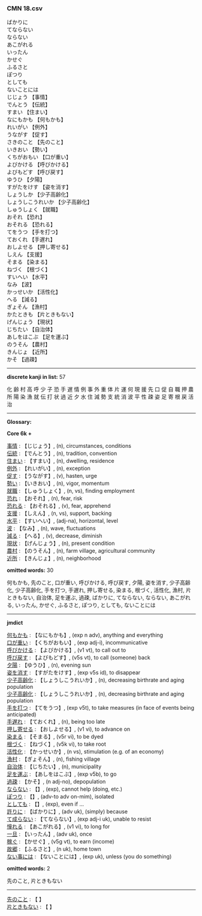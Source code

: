 ### CMN 18.csv  
  

ばかりに    
てならない    
ならない    
あこがれる    
いったん    
かせぐ    
ふるさと    
ぽつり    
としても    
ないことには    
じじょう 【事情】   
でんとう 【伝統】   
すまい 【住まい】   
なにもかも 【何もかも】   
れいがい 【例外】   
うながす 【促す】   
さきのこと 【先のこと】   
いきおい 【勢い】   
くちがおもい 【口が重い】   
よびかける 【呼びかける】   
よびもどす 【呼び戻す】   
ゆうひ 【夕陽】   
すがたをけす 【姿を消す】   
しょうしか 【少子高齢化】   
しょうしこうれいか 【少子高齢化】   
しゅうしょく 【就職】   
おそれ 【恐れ】   
おそれる 【恐れる】   
てをうつ 【手を打つ】   
ておくれ 【手遅れ】   
おしよせる 【押し寄せる】   
しえん 【支援】   
そまる 【染まる】   
ねづく 【根づく】   
すいへい 【水平】   
なみ 【波】   
かっせいか 【活性化】   
へる 【減る】   
ぎょそん 【漁村】   
かたときも 【片ときもない】   
げんじょう 【現状】   
じちたい 【自治体】   
あしをはこぶ 【足を運ぶ】   
のうそん 【農村】   
きんじょ 【近所】   
かそ 【過疎】   
 


----------------

__discrete kanji in list:__ 57 

化 齢 村 高 呼 少 子 恐 手 遅 情 例 事 外 重 体 片 運 何 現 援 先 口 促 自 職 押 農 所 陽 染 漁 就 伝 打 状 過 近 夕 水 住 減 勢 支 統 消 波 平 性 疎 姿 足 寄 根 戻 活 治

----------------
  
__Glossary:__  


__Core 6k +__  


[事情](https://ejje.weblio.jp/content/%E4%BA%8B%E6%83%85) : 【じじょう】, (n), circumstances, conditions  
[伝統](https://ejje.weblio.jp/content/%E4%BC%9D%E7%B5%B1) : 【でんとう】, (n), tradition, convention  
[住まい](https://ejje.weblio.jp/content/%E4%BD%8F%E3%81%BE%E3%81%84) : 【すまい】, (n), dwelling, residence  
[例外](https://ejje.weblio.jp/content/%E4%BE%8B%E5%A4%96) : 【れいがい】, (n), exception  
[促す](https://ejje.weblio.jp/content/%E4%BF%83%E3%81%99) : 【うながす】, (v), hasten, urge  
[勢い](https://ejje.weblio.jp/content/%E5%8B%A2%E3%81%84) : 【いきおい】, (n), vigor, momentum  
[就職](https://ejje.weblio.jp/content/%E5%B0%B1%E8%81%B7) : 【しゅうしょく】, (n, vs), finding employment  
[恐れ](https://ejje.weblio.jp/content/%E6%81%90%E3%82%8C) : 【おそれ】, (n), fear, risk  
[恐れる](https://ejje.weblio.jp/content/%E6%81%90%E3%82%8C%E3%82%8B) : 【おそれる】, (v), fear, apprehend  
[支援](https://ejje.weblio.jp/content/%E6%94%AF%E6%8F%B4) : 【しえん】, (n, vs), support, backing  
[水平](https://ejje.weblio.jp/content/%E6%B0%B4%E5%B9%B3) : 【すいへい】, (adj-na), horizontal, level  
[波](https://ejje.weblio.jp/content/%E6%B3%A2) : 【なみ】, (n), wave, fluctuations  
[減る](https://ejje.weblio.jp/content/%E6%B8%9B%E3%82%8B) : 【へる】, (v), decrease, diminish  
[現状](https://ejje.weblio.jp/content/%E7%8F%BE%E7%8A%B6) : 【げんじょう】, (n), present condition  
[農村](https://ejje.weblio.jp/content/%E8%BE%B2%E6%9D%91) : 【のうそん】, (n), farm village, agricultural community  
[近所](https://ejje.weblio.jp/content/%E8%BF%91%E6%89%80) : 【きんじょ】, (n), neighborhood  
 

__omitted words:__ 30  

何もかも, 先のこと, 口が重い, 呼びかける, 呼び戻す, 夕陽, 姿を消す, 少子高齢化, 少子高齢化, 手を打つ, 手遅れ, 押し寄せる, 染まる, 根づく, 活性化, 漁村, 片ときもない, 自治体, 足を運ぶ, 過疎, ばかりに, てならない, ならない, あこがれる, いったん, かせぐ, ふるさと, ぽつり, としても, ないことには 


----------------

__jmdict__  


[何もかも](https://ejje.weblio.jp/content/%E4%BD%95%E3%82%82%E3%81%8B%E3%82%82) : 【なにもかも】, (exp n adv), anything and everything  
[口が重い](https://ejje.weblio.jp/content/%E5%8F%A3%E3%81%8C%E9%87%8D%E3%81%84) : 【くちがおもい】, (exp adj-i), incommunicative  
[呼びかける](https://ejje.weblio.jp/content/%E5%91%BC%E3%81%B3%E3%81%8B%E3%81%91%E3%82%8B) : 【よびかける】, (v1 vt), to call out to  
[呼び戻す](https://ejje.weblio.jp/content/%E5%91%BC%E3%81%B3%E6%88%BB%E3%81%99) : 【よびもどす】, (v5s vt), to call (someone) back  
[夕陽](https://ejje.weblio.jp/content/%E5%A4%95%E9%99%BD) : 【ゆうひ】, (n), evening sun  
[姿を消す](https://ejje.weblio.jp/content/%E5%A7%BF%E3%82%92%E6%B6%88%E3%81%99) : 【すがたをけす】, (exp v5s id), to disappear  
[少子高齢化](https://ejje.weblio.jp/content/%E5%B0%91%E5%AD%90%E9%AB%98%E9%BD%A2%E5%8C%96) : 【しょうしこうれいか】, (n), decreasing birthrate and aging population  
[少子高齢化](https://ejje.weblio.jp/content/%E5%B0%91%E5%AD%90%E9%AB%98%E9%BD%A2%E5%8C%96) : 【しょうしこうれいか】, (n), decreasing birthrate and aging population  
[手を打つ](https://ejje.weblio.jp/content/%E6%89%8B%E3%82%92%E6%89%93%E3%81%A4) : 【てをうつ】, (exp v5t), to take measures (in face of events being anticipated)  
[手遅れ](https://ejje.weblio.jp/content/%E6%89%8B%E9%81%85%E3%82%8C) : 【ておくれ】, (n), being too late  
[押し寄せる](https://ejje.weblio.jp/content/%E6%8A%BC%E3%81%97%E5%AF%84%E3%81%9B%E3%82%8B) : 【おしよせる】, (v1 vi), to advance on  
[染まる](https://ejje.weblio.jp/content/%E6%9F%93%E3%81%BE%E3%82%8B) : 【そまる】, (v5r vi), to be dyed  
[根づく](https://ejje.weblio.jp/content/%E6%A0%B9%E3%81%A5%E3%81%8F) : 【ねづく】, (v5k vi), to take root  
[活性化](https://ejje.weblio.jp/content/%E6%B4%BB%E6%80%A7%E5%8C%96) : 【かっせいか】, (n vs), stimulation (e.g. of an economy)  
[漁村](https://ejje.weblio.jp/content/%E6%BC%81%E6%9D%91) : 【ぎょそん】, (n), fishing village  
[自治体](https://ejje.weblio.jp/content/%E8%87%AA%E6%B2%BB%E4%BD%93) : 【じちたい】, (n), municipality  
[足を運ぶ](https://ejje.weblio.jp/content/%E8%B6%B3%E3%82%92%E9%81%8B%E3%81%B6) : 【あしをはこぶ】, (exp v5b), to go  
[過疎](https://ejje.weblio.jp/content/%E9%81%8E%E7%96%8E) : 【かそ】, (n adj-no), depopulation  
[ならない](https://ejje.weblio.jp/content/%E3%81%AA%E3%82%89%E3%81%AA%E3%81%84) : 【】, (exp), cannot help (doing, etc.)  
[ぽつり](https://ejje.weblio.jp/content/%E3%81%BD%E3%81%A4%E3%82%8A) : 【】, (adv-to adv on-mim), isolated  
[としても](https://ejje.weblio.jp/content/%E3%81%A8%E3%81%97%E3%81%A6%E3%82%82) : 【】, (exp), even if ...  
[許りに](https://ejje.weblio.jp/content/%E8%A8%B1%E3%82%8A%E3%81%AB) : 【ばかりに】, (adv uk), (simply) because  
[て成らない](https://ejje.weblio.jp/content/%E3%81%A6%E6%88%90%E3%82%89%E3%81%AA%E3%81%84) : 【てならない】, (exp adj-i uk), unable to resist  
[憧れる](https://ejje.weblio.jp/content/%E6%86%A7%E3%82%8C%E3%82%8B) : 【あこがれる】, (v1 vi), to long for  
[一旦](https://ejje.weblio.jp/content/%E4%B8%80%E6%97%A6) : 【いったん】, (adv uk), once  
[稼ぐ](https://ejje.weblio.jp/content/%E7%A8%BC%E3%81%90) : 【かせぐ】, (v5g vt), to earn (income)  
[故郷](https://ejje.weblio.jp/content/%E6%95%85%E9%83%B7) : 【ふるさと】, (n uk), home town  
[ない事には](https://ejje.weblio.jp/content/%E3%81%AA%E3%81%84%E4%BA%8B%E3%81%AB%E3%81%AF) : 【ないことには】, (exp uk), unless (you do something)  
 

__omitted words:__  2  

先のこと, 片ときもない  


----------------

[先のこと](https://ejje.weblio.jp/content/%E5%85%88%E3%81%AE%E3%81%93%E3%81%A8) : 【 】   
[片ときもない](https://ejje.weblio.jp/content/%E7%89%87%E3%81%A8%E3%81%8D%E3%82%82%E3%81%AA%E3%81%84) : 【 】   
  

